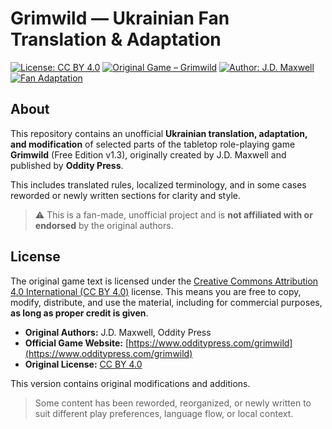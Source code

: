 # Grimwild — Ukrainian Fan Translation & Adaptation

[![License: CC BY 4.0](https://img.shields.io/badge/License-CC%20BY%204.0-lightgrey.svg)](https://creativecommons.org/licenses/by/4.0/)
[![Original Game – Grimwild](https://img.shields.io/badge/Original%20Game-Grimwild-blueviolet)](https://www.odditypress.com/grimwild)
[![Author: J.D. Maxwell](https://img.shields.io/badge/Author-J.D.%20Maxwell-orange)](https://www.odditypress.com)
[![Fan Adaptation](https://img.shields.io/badge/Edition-Fan%20Adaptation-brightgreen)](https://github.com/ivanbiletskyi)

## About

This repository contains an unofficial **Ukrainian translation, adaptation, and modification** of selected parts of the tabletop role-playing game **Grimwild** (Free Edition v1.3), originally created by J.D. Maxwell and published by **Oddity Press**.
  
This includes translated rules, localized terminology, and in some cases reworded or newly written sections for clarity and style.

> ⚠️ This is a fan-made, unofficial project and is **not affiliated with or endorsed** by the original authors.

## License

The original game text is licensed under the [Creative Commons Attribution 4.0 International (CC BY 4.0)](https://creativecommons.org/licenses/by/4.0/) license. This means you are free to copy, modify, distribute, and use the material, including for commercial purposes, **as long as proper credit is given**.

- **Original Authors:** J.D. Maxwell, Oddity Press  
- **Official Game Website:** [https://www.odditypress.com/grimwild](https://www.odditypress.com/grimwild)  
- **Original License:** [CC BY 4.0](https://www.odditypress.com/licensing)

This version contains original modifications and additions.

> Some content has been reworded, reorganized, or newly written to suit different play preferences, language flow, or local context.

